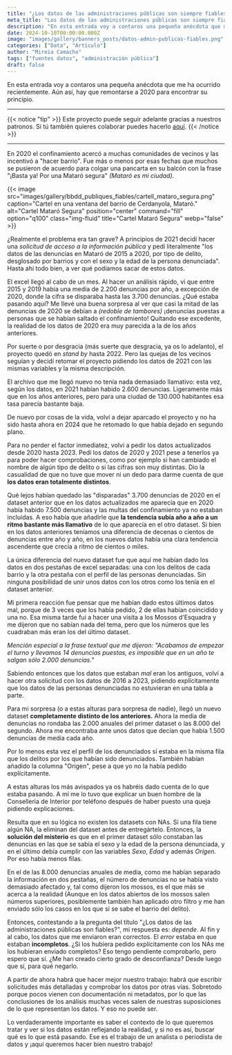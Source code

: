 ```yaml
---
title: "¿Los datos de las administraciones públicas son siempre fiables?"
meta_title: "Los datos de las administraciones públicas son siempre fiables"
description: "En esta entrada voy a contaros una pequeña anécdota que me ha ocurrido recientemente."
date: 2024-10-10T00:00:00.000Z
image: "images/gallery/banners_posts/datos-admin-publicas-fiables.png"
categories: ["Data", "Artículo"]
author: "Mireia Camacho"
tags: ["fuentes datos", "administración pública"]
draft: false
---
```


En esta entrada voy a contaros una pequeña anécdota que me ha ocurrido recientemente. Aún así, hay que remontarse a 2020 para encontrar su principio.

<hr>

{{< notice "tip" >}}
Este proyecto puede seguir adelante gracias a nuestros patronos. Si tú también quieres colaborar puedes hacerlo [aquí](https://www.patreon.com/user/creators?u=136816989 "Mirai Data Patreon page").
{{< /notice >}} 

<hr>

En 2020 el confinamiento acercó a muchas comunidades de vecinos y las incentivó a "hacer barrio". Fue más o menos por esas fechas que muchos se pusieron de acuerdo para colgar una pancarta en su balcón con la frase "¡Basta ya! Por una Mataró segura" *(Mataró es mi ciudad)*.

{{< image src="images/gallery/bbdd_publiques_fiables/cartell_mataro_segura.png" caption="Cartel en una ventana del barrio de Cerdanyola, Mataró." alt="Cartel Mataró Segura" position="center" command="fill" option="q100" class="img-fluid" title="Cartel Mataró Segura"  webp="false" >}} 


¿Realmente el problema era tan grave? A principios de 2021 decidí hacer una *solicitud de acceso a la información pública* y pedí literalmente "los datos de las denuncias en Mataró de 2015 a 2020, por tipo de delito, desglosado por barrios y con el sexo y la edad de la persona denunciada". Hasta ahí todo bien, a ver qué podíamos sacar de estos datos.

El excel llegó al cabo de un mes. Al hacer un análisis rápido, vi que entre 2015 y 2019 había una media de 2.200 denuncias por año, a excepción de 2020, donde la cifra se disparaba hasta las 3.700 denuncias. ¿Qué estaba pasando aquí? Me llevé una buena sorpresa al ver que casi la mitad de las denuncias de 2020 se debían a *(redoble de tambores)* ¡denuncias puestas a personas que se habían saltado el confinamiento! Quitando ese excedente, la realidad de los datos de 2020 era muy parecida a la de los años anteriores.

Por suerte o por desgracia (más suerte que desgracia, ya os lo adelanto), el proyecto quedó en *stand by* hasta 2022. Pero las quejas de los vecinos seguían y decidí retomar el proyecto pidiendo los datos de 2021 con las mismas variables y la misma descripción. 

El archivo que me llegó nuevo no tenía nada demasiado llamativo: esta vez, según los datos, en 2021 habían habido 2.600 denuncias. Ligeramente más que en los años anteriores, pero para una ciudad de 130.000 habitantes esa tasa parecía bastante baja.

De nuevo por cosas de la vida, volví a dejar aparcado el proyecto y no ha sido hasta ahora en 2024 que he retomado lo que había dejado en segundo plano.

Para no perder el factor inmediatez, volví a pedir los datos actualizados desde 2020 hasta 2023. Pedí los datos de 2020 y 2021 pese a tenerlos ya para poder hacer comprobaciones, como por ejemplo si han cambiado el nombre de algún tipo de delito o si las cifras son muy distintas. Dio la casualidad de que no tuve que mover ni un dedo para darme cuenta de que **los datos eran totalmente distintos**.

Qué lejos habían quedado las "disparadas" 3.700 denuncias de 2020 en el dataset anterior que en los datos actualizados me aparecía que en 2020 había habido 7.500 denuncias y las multas del confinamiento ya no estaban incluídas. A eso había que añadirle que **la tendencia subía año a año a un ritmo bastante más llamativo** de lo que aparecía en el otro dataset. Si bien en los datos anteriores teníamos una diferencia de decenas o cientos de denuncias entre año y año, en los nuevos datos había una clara tendencia ascendente que crecía a ritmo de cientos o miles.

La única diferencia del nuevo dataset fue que aquí me habían dado los datos en dos pestañas de excel separadas: una con los delitos de cada barrio y la otra pestaña con el perfil de las personas denunciadas. Sin ninguna posibilidad de unir unos datos con los otros como los tenía en el dataset anterior. 

Mi primera reacción fue pensar que me habían dado estos últimos datos mal, porque de 3 veces que los había pedido, 2 de ellas habían coincidido y una no. Esa misma tarde fui a hacer una visita a los Mossos d'Esquadra y me dijeron que no sabían nada del tema, pero que los números que les cuadraban más eran los del último dataset. 

*Mención especial a la frase textual que me dijeron: "Acabamos de empezar el turno y llevamos 14 denuncias puestas, es imposible que en un año te salgan sólo 2.000 denuncias."*  

Sabiendo entonces que los datos que estaban *mal* eran los antiguos, volví a hacer otra solicitud con los datos de 2016 a 2023, pidiendo explícitamente que los datos de las personas denunciadas no estuvieran en una tabla a parte. 

Para mi sorpresa (o a estas alturas para sorpresa de nadie), llegó un nuevo dataset **completamente distinto de los anteriores.** Ahora la media de denuncias no rondaba las 2.000 anuales del primer dataset o las 8.000 del segundo. Ahora me encontraba ante unos datos que decían que había 1.500 denuncias de media cada año.

Por lo menos esta vez el perfil de los denunciados sí estaba en la misma fila que los delitos por los que habían sido denunciados. También habían añadido la columna "Origen", pese a que yo no la había pedido explícitamente. 

A estas alturas los más avispados ya os habréis dado cuenta de lo que estaba pasando. A mí me lo tuvo que explicar un buen hombre de la Conselleria de Interior por teléfono después de haber puesto una queja pidiendo explicaciones.

Resulta que en su lógica no existen los datasets con NAs. Si una fila tiene algún NA, la eliminan del dataset antes de entregártelo. Entonces, la **solución del misterio** es que en el primer dataset sólo constaban las denuncias en las que se sabía el sexo y la edad de la persona denunciada, y en el último debía cumplir con las variables *Sexo*, *Edad* y además *Orígen*. Por eso había menos filas. 

En el de las 8.000 denuncias anuales de media, como me habían separado la información en dos pestañas, el número de denuncias no se había visto demasiado afectado y, tal como dijeron los mossos, es el que más se acerca a la realidad (Aunque en los datos abiertos de los mossos salen números superiores, posiblemente también han aplicado otro filtro y me han enviado sólo los casos en los que sí se sabe el barrio del delito).

Entonces, contestando a la pregunta del título "¿Los datos de las administraciones públicas son fiables?", mi respuesta es: *depende*. Al fin y al cabo, los datos que me enviaron eran correctos. El *error* estaba en que estaban **incompletos**. ¿Si los hubiera pedido explícitamente con los NAs me los hubieran enviado completos? Eso tengo pendiente comprobarlo, pero espero que sí. ¿Me han creado cierto grado de desconfianza? Desde luego que sí, para qué negarlo.

A partir de ahora habrá que hacer mejor nuestro trabajo: habrá que escribir solicitudes más detalladas y comprobar los datos por otras vías. Sobretodo porque pocos vienen con documentación ni metadatos, por lo que las conclusiones de los análisis muchas veces salen de nuestras suposiciones de lo que representan los datos. Y eso no puede ser. 

Lo verdaderamente importante es saber el contexto de lo que queremos tratar y ver si los datos están reflejando la realidad, y si no es así, buscar qué es lo que está pasando. Ese es el trabajo de un analista o periodista de datos y ¡aquí queremos hacer bien nuestro trabajo!
